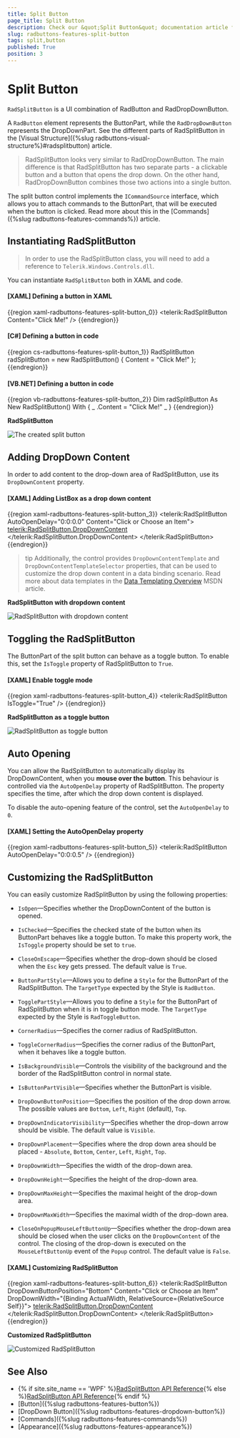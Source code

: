 ```yaml
---
title: Split Button
page_title: Split Button
description: Check our &quot;Split Button&quot; documentation article for the RadButtons {{ site.framework_name }} control.
slug: radbuttons-features-split-button
tags: split,button
published: True
position: 3
---
```


# Split Button

`RadSplitButton` is a UI combination of RadButton and RadDropDownButton.

A `RadButton` element represents the ButtonPart, while the `RadDropDownButton` represents the DropDownPart. See the different parts of RadSplitButton in the [Visual Structure]({%slug radbuttons-visual-structure%}#radsplitbutton) article. 

> RadSplitButton looks very similar to RadDropDownButton. The main difference is that RadSplitButton has two separate parts - a clickable button and a button that opens the drop down. On the other hand, RadDropDownButton combines those two actions into a single button.

The split button control implements the `ICommandSource` interface, which allows you to attach commands to the ButtonPart, that will be executed when the button is clicked. Read more about this in the [Commands]({%slug radbuttons-features-commands%}) article.

## Instantiating RadSplitButton

> In order to use the RadSplitButton class, you will need to add а reference to `Telerik.Windows.Controls.dll`.

You can instantiate `RadSplitButton` both in XAML and code.

#### __[XAML] Defining a button in XAML__
{{region xaml-radbuttons-features-split-button_0}}
	<telerik:RadSplitButton Content="Click Me!" />
{{endregion}}

#### __[C#] Defining a button in code__
{{region cs-radbuttons-features-split-button_1}}
	RadSplitButton radSplitButton = new RadSplitButton() { Content = "Click Me!" };
{{endregion}}

#### __[VB.NET] Defining a button in code__
{{region vb-radbuttons-features-split-button_2}}
	Dim radSplitButton As New RadSplitButton() With { _
	    .Content = "Click Me!" _
	}
{{endregion}}

__RadSplitButton__

![The created split button](images/radbuttons-features-split-button-0.png)

## Adding DropDown Content

In order to add content to the drop-down area of RadSplitButton, use its `DropDownContent` property.

#### __[XAML] Adding ListBox as a drop down content__
{{region xaml-radbuttons-features-split-button_3}}
	<telerik:RadSplitButton AutoOpenDelay="0:0:0.0" Content="Click or Choose an Item">
	    <telerik:RadSplitButton.DropDownContent>
	        <ListBox>
	            <ListBoxItem Content="Item 1" />
	            <ListBoxItem Content="Item 2" />
	            <ListBoxItem Content="Item 3" />
	        </ListBox>
	    </telerik:RadSplitButton.DropDownContent>
	</telerik:RadSplitButton>
{{endregion}}

>tip Additionally, the control provides `DropDownContentTemplate` and `DropDownContentTemplateSelector` properties, that can be used to customize the drop down content in a data binding scenario. Read more about data templates in the [Data Templating Overview](https://msdn.microsoft.com/en-us/library/ms742521(v=vs.100).aspx) MSDN article.

__RadSplitButton with dropdown content__

![RadSplitButton with dropdown content](images/radbuttons-features-split-button-1.png)

## Toggling the RadSplitButton

The ButtonPart of the split button can behave as a toggle button. To enable this, set the `IsToggle`  property of RadSplitButton to `True`.

#### __[XAML] Enable toggle mode__
{{region xaml-radbuttons-features-split-button_4}}
	<telerik:RadSplitButton IsToggle="True" />
{{endregion}}

__RadSplitButton as a toggle button__

![RadSplitButton as toggle button](images/radbuttons-features-split-button-2.png)

## Auto Opening

You can allow the RadSplitButton to automatically display its DropDownContent, when you __mouse over the button__. This behaviour is controlled via the `AutoOpenDelay` property of RadSplitButton. The property specifies the time, after which the drop down content is displayed. 

To disable the auto-opening feature of the control, set the `AutoOpenDelay` to `0`.

#### __[XAML] Setting the AutoOpenDelay property__
{{region xaml-radbuttons-features-split-button_5}}
	<telerik:RadSplitButton AutoOpenDelay="0:0:0.5" />
{{endregion}}

## Customizing the RadSplitButton

You can easily customize RadSplitButton by using the following properties:		

* `IsOpen`&mdash;Specifies whether the DropDownContent of the button is opened.

* `IsChecked`&mdash;Specifies the checked state of the button when its ButtonPart behaves like a toggle button. To make this property work, the `IsToggle` property should be set to `true`.

* `CloseOnEscape`&mdash;Specifies whether the drop-down should be closed when the `Esc` key gets pressed. The default value is `True`.

* `ButtonPartStyle`&mdash;Allows you to define a `Style` for the ButtonPart of the RadSplitButton. The `TargetType` expected by the Style is `RadButton`.

* `TogglePartStyle`&mdash;Allows you to define a `Style` for the ButtonPart of RadSplitButton when it is in toggle button mode. The `TargetType` expected by the Style is `RadToggleButton`.

* `CornerRadius`&mdash;Specifies the corner radius of RadSplitButton.

* `ToggleCornerRadius`&mdash;Specifies the corner radius of the ButtonPart, when it behaves like a toggle button.

* `IsBackgroundVisible`&mdash;Controls the visibility of the background and the border of the RadSplitButton control in normal state.

* `IsButtonPartVisible`&mdash;Specifies whether the ButtonPart is visible.

* `DropDownButtonPosition`&mdash;Specifies the position of the drop down arrow. The possible values are `Bottom`, `Left`, `Right` (default), `Top`.

* `DropDownIndicatorVisibility`&mdash;Specifies whether the drop-down arrow should be visible. The default value is `Visible`.

* `DropDownPlacement`&mdash;Specifies where the drop down area should be placed - `Absolute`, `Bottom`, `Center`, `Left`, `Right`, `Top`.

* `DropDownWidth`&mdash;Specifies the width of the drop-down area.

* `DropDownHeight`&mdash;Specifies the height of the drop-down area.

* `DropDownMaxHeight`&mdash;Specifies the maximal height of the drop-down area.

* `DropDownMaxWidth`&mdash;Specifies the maximal width of the drop-down area.

* `CloseOnPopupMouseLeftButtonUp`&mdash;Specifies whether the drop-down area should be closed when the user clicks on the `DropDownContent` of the control. The closing of the drop-down is executed on the `MouseLeftButtonUp` event of the `Popup` control. The default value is `False`.

#### __[XAML] Customizing RadSplitButton__
{{region xaml-radbuttons-features-split-button_6}}
	<telerik:RadSplitButton DropDownButtonPosition="Bottom" 
							Content="Click or Choose an Item" 
							DropDownWidth="{Binding ActualWidth, RelativeSource={RelativeSource Self}}">
		<telerik:RadSplitButton.DropDownContent>
			<ListBox>
				<ListBoxItem Content="Item 1" />
				<ListBoxItem Content="Item 2" />
				<ListBoxItem Content="Item 3" />
			</ListBox>
		</telerik:RadSplitButton.DropDownContent>
	</telerik:RadSplitButton>
{{endregion}}

__Customized RadSplitButton__

![Customized RadSplitButton](images/radbuttons-features-split-button-3.png)

## See Also
 * {% if site.site_name == 'WPF' %}[RadSplitButton API Reference](http://www.telerik.com/help/wpf/installation-installing-controls-dependencies-wpf.html){% else %}[RadSplitButton API Reference](http://www.telerik.com/help/silverlight/installation-installing-controls-dependencies.html){% endif %}
 * [Button]({%slug radbuttons-features-button%})
 * [DropDown Button]({%slug radbuttons-features-dropdown-button%})
 * [Commands]({%slug radbuttons-features-commands%})
 * [Appearance]({%slug radbuttons-features-appearance%})
